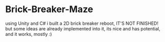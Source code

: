 # Brick-Breaker-Maze
using Unity and C# i built a 2D brick breaker reboot, IT'S NOT FINISHED! but some ideas are already implemented into it, its nice and has potential, and it works, mostly :)
